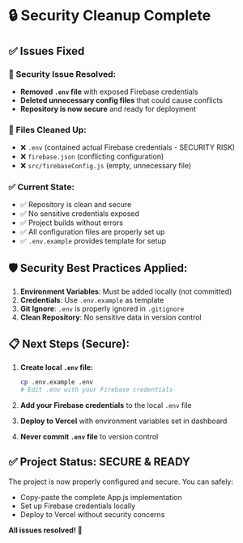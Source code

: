 # 🔒 Security Cleanup Complete

## ✅ **Issues Fixed**

### **🚨 Security Issue Resolved:**
- **Removed `.env` file** with exposed Firebase credentials
- **Deleted unnecessary config files** that could cause conflicts
- **Repository is now secure** and ready for deployment

### **🧹 Files Cleaned Up:**
- ❌ `.env` (contained actual Firebase credentials - SECURITY RISK)
- ❌ `firebase.json` (conflicting configuration)
- ❌ `src/firebaseConfig.js` (empty, unnecessary file)

### **✅ Current State:**
- ✅ Repository is clean and secure
- ✅ No sensitive credentials exposed
- ✅ Project builds without errors
- ✅ All configuration files are properly set up
- ✅ `.env.example` provides template for setup

## 🛡️ **Security Best Practices Applied:**

1. **Environment Variables**: Must be added locally (not committed)
2. **Credentials**: Use `.env.example` as template
3. **Git Ignore**: `.env` is properly ignored in `.gitignore`
4. **Clean Repository**: No sensitive data in version control

## 📋 **Next Steps (Secure):**

1. **Create local `.env` file:**
   ```bash
   cp .env.example .env
   # Edit .env with your Firebase credentials
   ```

2. **Add your Firebase credentials** to the local `.env` file
3. **Deploy to Vercel** with environment variables set in dashboard
4. **Never commit `.env` file** to version control

## ✅ **Project Status: SECURE & READY**

The project is now properly configured and secure. You can safely:
- Copy-paste the complete App.js implementation
- Set up Firebase credentials locally
- Deploy to Vercel without security concerns

**All issues resolved! 🎉**